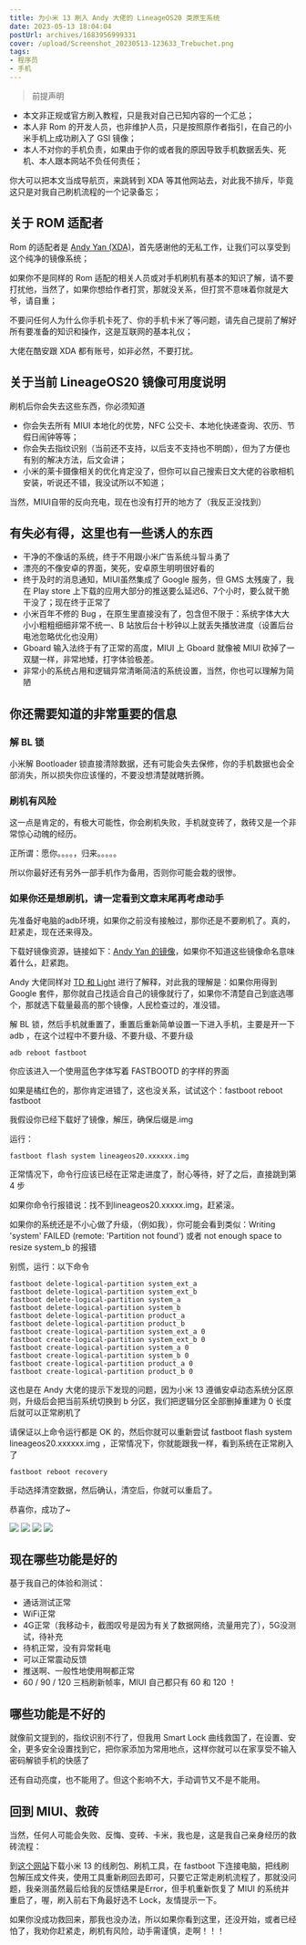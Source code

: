 ```yaml
---
title: 为小米 13 刷入 Andy 大佬的 LineageOS20 类原生系统
date: 2023-05-13 18:04:04
postUrl: archives/1683956999331
cover: /upload/Screenshot_20230513-123633_Trebuchet.png
tags:
- 程序员
- 手机
---
```


>前提声明

- 本文非正规或官方刷入教程，只是我对自己已知内容的一个汇总；
- 本人非 Rom 的开发人员，也非维护人员，只是按照原作者指引，在自己的小米手机上成功刷入了 GSI 镜像；
- 本人不对你的手机负责，如果由于你的或者我的原因导致手机数据丢失、死机、本人跟本网站不负任何责任；

你大可以把本文当成导航页，来跳转到 XDA 等其他网站去，对此我不排斥，毕竟这只是对我自己刷机流程的一个记录备忘；

## 关于 ROM 适配者
Rom 的适配者是 [Andy Yan (XDA)](https://forum.xda-developers.com/t/gsi-13-lineageos-20-trebledroid-based.4517345/)，首先感谢他的无私工作，让我们可以享受到这个纯净的镜像系统；

如果你不是同样的 Rom 适配的相关人员或对手机刷机有基本的知识了解，请不要打扰他，当然了，如果你想给作者打赏，那就没关系，但打赏不意味着你就是大爷，请自重；

不要问任何人为什么你手机卡死了、你的手机卡米了等问题，请先自己提前了解好所有要准备的知识和操作，这是互联网的基本礼仪；

大佬在酷安跟 XDA 都有账号，如非必然，不要打扰。

## 关于当前 LineageOS20 镜像可用度说明
刷机后你会失去这些东西，你必须知道

- 你会失去所有 MIUI 本地化的优势，NFC 公交卡、本地化快递查询、农历、节假日闹钟等等；
- 你会失去指纹识别（当前还不支持，以后支不支持也不明朗），但为了方便也有别的解决方法，后文会讲；
- 小米的莱卡摄像相关的优化肯定没了，但你可以自己搜索日文大佬的谷歌相机安装，听说还不错，我没试所以不知道；

当然，MIUI自带的反向充电，现在也没有打开的地方了（我反正没找到）

## 有失必有得，这里也有一些诱人的东西

- 干净的不像话的系统，终于不用跟小米广告系统斗智斗勇了
- 漂亮的不像安卓的界面，笑死，安卓原生明明很好看的
- 终于及时的消息通知，MIUI虽然集成了 Google 服务，但 GMS 太残废了，我在 Play store 上下载的应用大部分的推送要么延迟6、7个小时，要么就干脆干没了；现在终于正常了
- 小米百年不修的 Bug ，在原生里直接没有了，包含但不限于：系统字体大大小小粗粗细细非常不统一、B 站放后台十秒钟以上就丢失播放进度（设置后台电池忽略优化也没用）
- Gboard 输入法终于有了正常的高度，MIUI 上 Gboard 就像被 MIUI 砍掉了一双腿一样，非常地矮，打字体验极差。
- 非常小的系统占用和逻辑异常清晰简洁的系统设置，当然，你也可以理解为简陋

## 你还需要知道的非常重要的信息
### 解 BL 锁
小米解 Bootloader 锁直接清除数据，还有可能会失去保修，你的手机数据也会全部消失，所以损失你应该懂的，不要没想清楚就瞎折腾。

### 刷机有风险
这一点是肯定的，有极大可能性，你会刷机失败，手机就变砖了，救砖又是一个非常惊心动魄的经历。

正所谓：愿你。。。。，归来。。。。。

所以你最好还有另外一部手机作为备用，否则你可能会栽的很惨。

### 如果你还是想刷机，请一定看到文章末尾再考虑动手
先准备好电脑的adb环境，如果你之前没有接触过，那你还是不要刷机了。真的，赶紧走，现在还来得及。

下载好镜像资源，链接如下：[Andy Yan 的镜像](https://sourceforge.net/projects/andyyan-gsi/files/)，如果你不知道这些镜像命名意味着什么，赶紧跑。

Andy 大佬同样对 [TD 和 Light](https://forum.xda-developers.com/t/xiaomi-13-gsi.4572035/page-3) 进行了解释，对此我的理解是：如果你用得到 Google 套件，那你就自己找适合自己的镜像就行了，如果你不清楚自己到底选哪个，那就选下载量最高的那个镜像，人民检查过的，准没错。

解 BL 锁，然后手机就重置了，重置后重新简单设置一下进入手机，主要是开一下 adb ，在这个过程中不要升级、不要升级、不要升级
```shell
adb reboot fastboot
```
你应该进入一个使用蓝色字体写着 FASTBOOTD 的字样的界面

如果是橘红色的，那你肯定进错了，这也没关系，试试这个：fastboot reboot fastboot

我假设你已经下载好了镜像，解压，确保后缀是.img

运行：
```shell
fastboot flash system lineageos20.xxxxxx.img
```
正常情况下，命令行应该已经在正常走进度了，耐心等待，好了之后，直接跳到第 4 步

如果你命令行报错说：找不到lineageos20.xxxxx.img，赶紧滚。

如果你的系统还是不小心做了升级，（例如我），你可能会看到类似：Writing 'system' FAILED (remote: 'Partition not found') 或者 not enough space to resize system_b 的报错

别慌，运行：以下命令
```shell
fastboot delete-logical-partition system_ext_a
fastboot delete-logical-partition system_ext_b
fastboot delete-logical-partition system_a
fastboot delete-logical-partition system_b
fastboot delete-logical-partition product_a
fastboot delete-logical-partition product_b
fastboot create-logical-partition system_ext_a 0
fastboot create-logical-partition system_ext_b 0
fastboot create-logical-partition system_a 0
fastboot create-logical-partition system_b 0
fastboot create-logical-partition product_a 0
fastboot create-logical-partition product_b 0
```
这也是在 Andy 大佬的提示下发现的问题，因为小米 13 遵循安卓动态系统分区原则，升级后会把当前系统切换到 b 分区，我们把逻辑分区全部删掉重建为 0 长度后就可以正常刷机了

请保证以上命令运行都是 OK 的，然后你就可以重新尝试 fastboot flash system lineageos20.xxxxxx.img ，正常情况下，你就能跟我一样，看到系统在正常刷入了
```shell
fastboot reboot recovery
```
手动选择清空数据，然后确认，清空后，你就可以重启了。

恭喜你，成功了~

![](/upload/Screenshot_20230513-123633_Trebuchet.png)
![](/upload/Screenshot_20230513-123706_%E8%AE%BE%E7%BD%AE.png)
![](/upload/Screenshot_20230513-123648_Trebuchet.png)
![](/upload/Screenshot_20230513-123735_Trebuchet.png)

## 现在哪些功能是好的
基于我自己的体验和测试：

- 通话测试正常
- WiFi正常
- 4G正常（我移动卡，截图叹号是因为有关了数据网络，流量用完了），5G没测试，待补充
- 待机正常，没有异常耗电
- 可以正常震动反馈
- 推送啊、一般性地使用啊都正常
- 60 / 90 / 120 三档刷新帧率，MIUI 自己都只有 60 和 120 ！

## 哪些功能是不好的
就像前文提到的，指纹识别不行了，但我用 Smart Lock 曲线救国了，在设置、安全，更多安全设置找到它，把你家添加为常用地点，这样你就可以在家享受不输入密码解锁手机的快感了

还有自动亮度，也不能用了。但这个影响不大，手动调节又不是不能用。

## 回到 MIUI、救砖
当然，任何人可能会失败、反悔、变砖、卡米，我也是，这是我自己亲身经历的救砖流程：

到[这个网站](https://xiaomirom.com/)下载小米 13 的线刷包、刷机工具，在 fastboot 下连接电脑，把线刷包解压成文件夹，使用工具重新刷回去即可，只要它正常走刷机流程了，那就没问题，我亲测虽然最后给我的反馈结果是Error，但手机重新恢复了 MIUI 的系统并重启了，喔，刷入前右下角最好选不 Lock，友情提示一下。

如果你没成功救回来，那我也没办法，所以如果你看到这里，还没开始，或者已经怕了，我劝你赶紧走，刷机有风险，动手需谨慎，走啊！！！